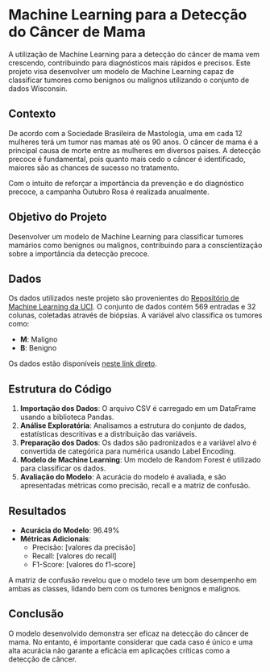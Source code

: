 # Machine Learning para a Detecção do Câncer de Mama

A utilização de Machine Learning para a detecção do câncer de mama vem crescendo, contribuindo para diagnósticos mais rápidos e precisos. Este projeto visa desenvolver um modelo de Machine Learning capaz de classificar tumores como benignos ou malignos utilizando o conjunto de dados Wisconsin.

## Contexto

De acordo com a Sociedade Brasileira de Mastologia, uma em cada 12 mulheres terá um tumor nas mamas até os 90 anos. O câncer de mama é a principal causa de morte entre as mulheres em diversos países. A detecção precoce é fundamental, pois quanto mais cedo o câncer é identificado, maiores são as chances de sucesso no tratamento. 

Com o intuito de reforçar a importância da prevenção e do diagnóstico precoce, a campanha Outubro Rosa é realizada anualmente.

## Objetivo do Projeto

Desenvolver um modelo de Machine Learning para classificar tumores mamários como benignos ou malignos, contribuindo para a conscientização sobre a importância da detecção precoce.

## Dados

Os dados utilizados neste projeto são provenientes do [Repositório de Machine Learning da UCI](https://archive.ics.uci.edu/ml/datasets/Breast+cancer+wisconsin+(diagnostic)). O conjunto de dados contém 569 entradas e 32 colunas, coletadas através de biópsias. A variável alvo classifica os tumores como:

- **M**: Maligno
- **B**: Benigno

Os dados estão disponíveis [neste link direto](https://www.dropbox.com/s/z8nw6pfumdw3bb9/breast-cancer-wisconsin.csv?raw=1).

## Estrutura do Código

1. **Importação dos Dados**: O arquivo CSV é carregado em um DataFrame usando a biblioteca Pandas.
2. **Análise Exploratória**: Analisamos a estrutura do conjunto de dados, estatísticas descritivas e a distribuição das variáveis.
3. **Preparação dos Dados**: Os dados são padronizados e a variável alvo é convertida de categórica para numérica usando Label Encoding.
4. **Modelo de Machine Learning**: Um modelo de Random Forest é utilizado para classificar os dados.
5. **Avaliação do Modelo**: A acurácia do modelo é avaliada, e são apresentadas métricas como precisão, recall e a matriz de confusão.

## Resultados

- **Acurácia do Modelo**: 96.49%
- **Métricas Adicionais**:
  - Precisão: [valores da precisão]
  - Recall: [valores do recall]
  - F1-Score: [valores do f1-score]

A matriz de confusão revelou que o modelo teve um bom desempenho em ambas as classes, lidando bem com os tumores benignos e malignos.

## Conclusão

O modelo desenvolvido demonstra ser eficaz na detecção do câncer de mama. No entanto, é importante considerar que cada caso é único e uma alta acurácia não garante a eficácia em aplicações críticas como a detecção de câncer.
